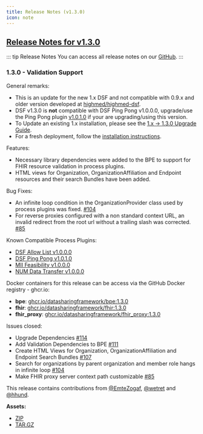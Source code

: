 ```yaml
---
title: Release Notes (v1.3.0)
icon: note
---
```


## [Release Notes for v1.3.0](https://github.com/datasharingframework/dsf/releases/tag/v1.3.0)

::: tip Release Notes
You can access all release notes on our [GitHub](https://github.com/datasharingframework/dsf/releases).
:::

### 1.3.0 - Validation Support
General remarks:
- This is an update for the new 1.x DSF and not compatible with 0.9.x and older version developed at [highmed/highmed-dsf](https://github.com/highmed/highmed-dsf).
- DSF v1.3.0 is **not** compatible with DSF Ping Pong v1.0.0.0, upgrade/use the Ping Pong plugin [v1.0.1.0](https://github.com/datasharingframework/dsf-process-ping-pong/releases/tag/v1.0.1.0) if your are upgrading/using this version.
- To Update an existing 1.x installation, please see the [1.x -> 1.3.0 Upgrade Guide](https://dsf.dev/v1.3.0/maintain/upgrade-from-1.html).
- For a fresh deployment, follow the [installation instructions](https://dsf.dev/v1.3.0/maintain/install.html).

Features:
- Necessary library dependencies were added to the BPE to support for FHIR resource validation in process plugins.
- HTML views for Organization, OrganizationAffiliation and Endpoint resources and their search Bundles have been added.

Bug Fixes:
- An infinite loop condition in the OrganizationProvider class used by process plugins was fixed. [#104](https://github.com/datasharingframework/dsf/issues/104)
- For reverse proxies configured with a non standard context URL, an invalid redirect from the root url without a trailing slash was corrected. [#85](https://github.com/datasharingframework/dsf/issues/85)

Known Compatible Process Plugins:
- [DSF Allow List v1.0.0.0](https://github.com/datasharingframework/dsf-process-allow-list/releases/tag/v1.0.0.0)
- [DSF Ping Pong v1.0.1.0](https://github.com/datasharingframework/dsf-process-ping-pong/releases/tag/v1.0.1.0)
- [MII Feasibility v1.0.0.0](https://github.com/medizininformatik-initiative/feasibility-dsf-process/releases/tag/v1.0.0.0)
- [NUM Data Transfer v1.0.0.0](https://github.com/num-codex/codex-processes-ap1/releases/tag/v1.0.0.0)

Docker containers for this release can be access via the GitHub Docker registry - ghcr.io:
* **bpe**: [ghcr.io/datasharingframework/bpe:1.3.0](https://github.com/orgs/datasharingframework/packages/container/bpe/136172848?tag=1.3.0)
* **fhir**: [ghcr.io/datasharingframework/fhir:1.3.0](https://github.com/orgs/datasharingframework/packages/container/fhir/136172183?tag=1.3.0)
* **fhir_proxy**: [ghcr.io/datasharingframework/fhir_proxy:1.3.0](https://github.com/orgs/datasharingframework/packages/container/fhir_proxy/136170954?tag=1.3.0)

Issues closed:
- Upgrade Dependencies [#114](https://github.com/datasharingframework/dsf/issues/114) 
- Add Validation Dependencies to BPE [#111](https://github.com/datasharingframework/dsf/issues/111) 
- Create HTML Views for Organization, OrganizationAffiliation and Endpoint Search Bundles [#107](https://github.com/datasharingframework/dsf/issues/107) 
- Search for organizations by parent organization and member role hangs in infinite loop [#104](https://github.com/datasharingframework/dsf/issues/104)
- Make FHIR proxy server context path customizable [#85](https://github.com/datasharingframework/dsf/issues/85)

This release contains contributions from [@EmteZogaf](https://github.com/EmteZogaf), [@wetret](https://github.com/wetret) and [@hhund](https://github.com/hhund).

**Assets:** 
- [ZIP](https://github.com/datasharingframework/dsf/archive/refs/tags/v1.3.0.zip)
- [TAR.GZ](https://github.com/datasharingframework/dsf/archive/refs/tags/v1.3.0.tar.gz)


